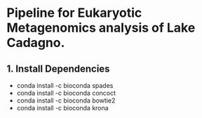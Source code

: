# Pipeline for Eukaryotic Metagenomics analysis of Lake Cadagno. 
## 1. Install Dependencies
- conda install -c bioconda spades
- conda install -c bioconda concoct 
- conda install -c bioconda bowtie2
- conda install -c bioconda krona

